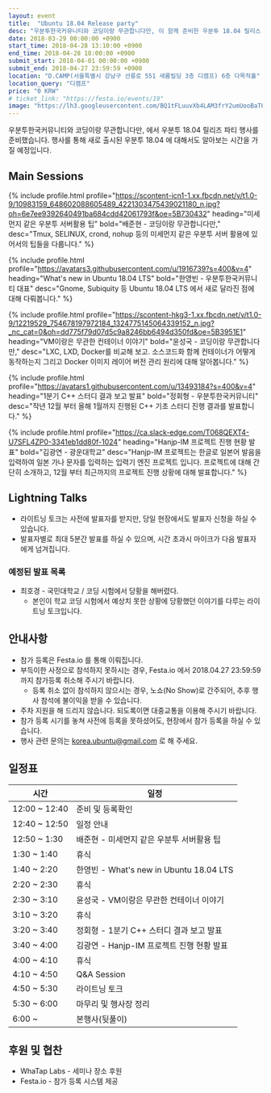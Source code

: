```yaml
---
layout: event
title:  "Ubuntu 18.04 Release party"
desc: "우분투한국커뮤니티와 코딩이랑 무관합니다만, 이 함께 준비한 우분투 18.04 릴리스 파티 행사입니다."
date: 2018-03-29 00:00:00 +0900
start_time: 2018-04-28 13:10:00 +0900
end_time: 2018-04-28 18:00:00 +0900
submit_start: 2018-04-01 00:00:00 +0900
submit_end: 2018-04-27 23:59:59 +0900
location: "D.CAMP(서울특별시 강남구 선릉로 551 새롬빌딩 3층 디캠프) 6층 다목적홀"
location_query: "디캠프"
price: "0 KRW"
# ticket_link: "https://festa.io/events/19"
image: "https://lh3.googleusercontent.com/BQ1tFLuuvXb4LAM3frY2umUooBaT0_Oy7MJ78x7usxRXWGzP2ZmZ5qkn7BxQaQCOJb5Q3F0wj8jgEnzQsmNiL9wb6LtWUGX134WbRj1WCIf2RQgUiRjN-Szt4uphLeDrx10gZj6G1YFm_yV_jS-mGX3qZCcOQc0cSJ1XgJjVgRP2fIkGzJFctqWWdIkWU2iN-Keckcxb3R8xOkC0Tx6mJg7hXNtyXrbJBnh0mjWaInr-NI-DFcncBWVlpLZGtjBp-t1_GtZRzYZMIZtSO1MwWKT9QkJtK5gWJkjFQAykOOtXCM4vvPWTxhU7eigQSmyRUZahazOt223-FrANViNOYdhkCJ6Nx68F-lJJ8ucjXS2ii4O8OfEu_Uo651KTdwqemLlIK1F-9vuQ37qNWzDAp5hJhzmaU_f1GY-g4Hk2SEs8ufoJce3M3EsI7HSTnUuXirtxSzdt3ADJEQF-I5wKnpSnwHHNMwnNarKA8DoppdoLMLOqxGxdDAUK3OM7gMuZB5GBlWFRUJIA7tAtcs7CdGcHChu_6LIgPl7DuDG5dBDPwNknJum7exn24WkxKl8LzfDeexkEHldtvBjHrQd1vq2bZ2EUr5rsZjY1dS0TMCn9Rq9BECIRfGkx2gCLHGo1jsyT1U0oObf2r1SbM_tcHn0Mz1GA3ykt=w2856-h1606-no"
---
```


우분투한국커뮤니티와 코딩이랑 무관합니다만, 에서 우분투 18.04 릴리즈 파티 행사를 준비했습니다.
행사를 통해 새로 출시된 우분투 18.04 에 대해서도 알아보는 시간을 가질 예정입니다.

## Main Sessions

{% include profile.html
  profile="https://scontent-icn1-1.xx.fbcdn.net/v/t1.0-9/10983159_648602088605489_4221303475439021180_n.jpg?oh=6e7ee9392640491ba684cdd42061793f&oe=5B730432"
  heading="미세먼지 같은 우분투 서버활용 팁" bold="배준현 - 코딩이랑 무관합니다만,"
  desc="Tmux, SELINUX, crond, nohup 등의 미세먼지 같은 우분투 서버 활용에 있어서의 팁들을 다룹니다." %}

{% include profile.html
  profile="https://avatars3.githubusercontent.com/u/1916739?s=400&v=4"
  heading="What's new in Ubuntu 18.04 LTS" bold="한영빈 - 우분투한국커뮤니티 대표"
  desc="Gnome, Subiquity 등 Ubuntu 18.04 LTS 에서 새로 달라진 점에 대해 다뤄봅니다." %}

{% include profile.html
  profile="https://scontent-hkg3-1.xx.fbcdn.net/v/t1.0-9/12219529_754678197972184_1324775145064339152_n.jpg?_nc_cat=0&oh=dd775f79d07d5c9a8246bb6494d350fd&oe=5B3951E1"
  heading="VM이랑은 무관한 컨테이너 이야기" bold="윤성국 - 코딩이랑 무관합니다만,"
  desc="LXC, LXD, Docker를 비교해 보고. 소스코드화 함께 컨테이너가 어떻게 동작하는지 그리고 Docker 이미지 레이어 버전 관리 원리에 대해 알아봅니다." %}

{% include profile.html
  profile="https://avatars1.githubusercontent.com/u/13493184?s=400&v=4"
  heading="1분기 C++ 스터디 결과 보고 발표" bold="정회형 - 우분투한국커뮤니티"
  desc="작년 12월 부터 올해 1월까지 진행된 C++ 기초 스터디 진행 결과를 발표합니다." %}

{% include profile.html
  profile="https://ca.slack-edge.com/T068QEXT4-U7SFL4ZP0-3341eb1dd80f-1024"
  heading="Hanjp-IM 프로젝트 진행 현황 발표" bold="김광연 - 광운대학교"
  desc="Hanjp-IM 프로젝트는 한글로 일본어 발음을 입력하여 일본 가나 문자를 입력하는 입력기 엔진 프로젝트 입니다. 프로젝트에 대해 간단히 소개하고, 12월 부터 최근까지의 프로젝트 진행 상황에 대해 발표합니다." %}

## Lightning Talks
- 라이트닝 토크는 사전에 발표자를 받지만, 당일 현장에서도 발표자 신청을 하실 수 있습니다.
- 발표자별로 최대 5분간 발표를 하실 수 있으며, 시간 초과시 마이크가 다음 발표자에게 넘겨집니다.

### 예정된 발표 목록
- 최호경 - 국민대학교 / 코딩 시험에서 당황을 해버렸다.
  - 본인이 학교 코딩 시험에서 예상치 못한 상황에 당황했던 이야기를 다루는 라이트닝 토크입니다.

## 안내사항
- 참가 등록은 Festa.io 를 통해 이뤄집니다.
- 부득이한 사정으로 참석하지 못하시는 경우, Festa.io 에서 2018.04.27 23:59:59 까지 참가등록 취소해 주시기 바랍니다.
  - 등록 취소 없이 참석하지 않으시는 경우, 노쇼(No Show)로 간주되어, 추후 행사 참석에 불이익을 받을 수 있습니다.
- 주차 지원을 해 드리지 않습니다. 되도록이면 대중교통을 이용해 주시기 바랍니다.
- 참가 등록 시기를 놓쳐 사전에 등록을 못하셨어도, 현장에서 참가 등록을 하실 수 있습니다.
- 행사 관련 문의는 korea.ubuntu@gmail.com 로 해 주세요.

## 일정표

시간 | 일정
--- | ---
12:00 ~ 12:40 | 준비 및 등록확인
12:40 ~ 12:50 | 일정 안내
12:50 ~ 1:30 | 배준현 - 미세먼지 같은 우분투 서버활용 팁
1:30 ~ 1:40 | 휴식
1:40 ~ 2:20 | 한영빈 - What's new in Ubuntu 18.04 LTS
2:20 ~ 2:30 | 휴식
2:30 ~ 3:10 | 윤성국 - VM이랑은 무관한 컨테이너 이야기
3:10 ~ 3:20 | 휴식
3:20 ~ 3:40 | 정회형 - 1분기 C++ 스터디 결과 보고 발표
3:40 ~ 4:00 | 김광연 - Hanjp-IM 프로젝트 진행 현황 발표
4:00 ~ 4:10 | 휴식
4:10 ~ 4:50 | Q&A Session
4:50 ~ 5:30 | 라이트닝 토크
5:30 ~ 6:00 | 마무리 및 행사장 정리
6:00 ~ | 본행사(뒷풀이)

## 후원 및 협찬
- WhaTap Labs - 세미나 장소 후원
- Festa.io - 참가 등록 시스템 제공
